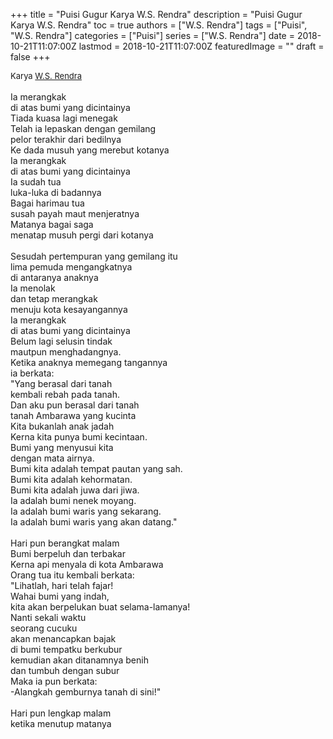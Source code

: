 +++
title = "Puisi Gugur Karya W.S. Rendra"
description = "Puisi Gugur Karya W.S. Rendra"
toc = true
authors = ["W.S. Rendra"]
tags = ["Puisi", "W.S. Rendra"]
categories = ["Puisi"]
series = ["W.S. Rendra"]
date = 2018-10-21T11:07:00Z
lastmod = 2018-10-21T11:07:00Z
featuredImage = ""
draft = false
+++

<div style="text-align: justify;">
<div style="font-size: small;">Karya <a href="/authors/w.s.-rendra/" target="_blank">W.S. Rendra</a></div><br />
Ia merangkak<br />di atas bumi yang dicintainya<br />Tiada kuasa lagi menegak<br />Telah ia lepaskan dengan gemilang<br />pelor terakhir dari bedilnya<br />Ke dada musuh yang merebut kotanya<br />Ia merangkak<br />di atas bumi yang dicintainya<br />Ia sudah tua<br />luka-luka di badannya<br />Bagai harimau tua<br />susah payah maut menjeratnya<br />Matanya bagai saga<br />menatap musuh pergi dari kotanya<br /><br />Sesudah pertempuran yang gemilang itu<br />lima pemuda mengangkatnya<br />di antaranya anaknya<br />Ia menolak<br />dan tetap merangkak<br />menuju kota kesayangannya<br />Ia merangkak<br />di atas bumi yang dicintainya<br />Belum lagi selusin tindak<br />mautpun menghadangnya.<br />Ketika anaknya memegang tangannya<br />ia berkata:<br />"Yang berasal dari tanah<br />kembali rebah pada tanah.<br />Dan aku pun berasal dari tanah<br />tanah Ambarawa yang kucinta<br />Kita bukanlah anak jadah<br />Kerna kita punya bumi kecintaan.<br />Bumi yang menyusui kita<br />dengan mata airnya.<br />Bumi kita adalah tempat pautan yang sah.<br />Bumi kita adalah kehormatan.<br />Bumi kita adalah juwa dari jiwa.<br />Ia adalah bumi nenek moyang.<br />Ia adalah bumi waris yang sekarang.<br />Ia adalah bumi waris yang akan datang."<br /><br />Hari pun berangkat malam<br />Bumi berpeluh dan terbakar<br />Kerna api menyala di kota Ambarawa<br />Orang tua itu kembali berkata:<br />"Lihatlah, hari telah fajar!<br />Wahai bumi yang indah,<br />kita akan berpelukan buat selama-lamanya!<br />Nanti sekali waktu<br />seorang cucuku<br />akan menancapkan bajak<br />di bumi tempatku berkubur<br />kemudian akan ditanamnya benih<br />dan tumbuh dengan subur<br />Maka ia pun berkata:<br />-Alangkah gemburnya tanah di sini!"<br /><br />Hari pun lengkap malam<br />ketika menutup matanya</div>
